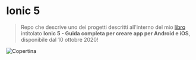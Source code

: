 # Ionic 5

> Repo che descrive uno dei progetti descritti all'interno del mio [libro](https://www.hoeplieditore.it/hoepli-catalogo/articolo/ionic-5-serena-sensini/9788820396251/1746) intitolato **Ionic 5 - 
Guida completa per creare app per Android e iOS**, disponibile dal 10 ottobre 2020!

![Copertina](https://copertine.hoepli.it/archivio/978/8820/9788820396251.jpg)
